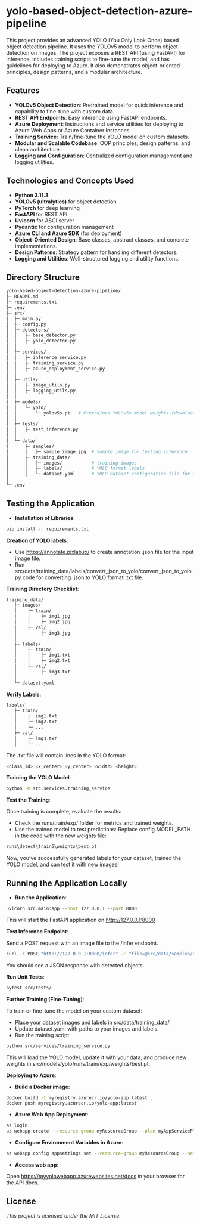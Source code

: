 # yolo-based-object-detection-azure-pipeline

This project provides an advanced YOLO (You Only Look Once) based object detection pipeline. It uses the YOLOv5 model to perform object detection on images. The project exposes a REST API (using FastAPI) for inference, includes training scripts to fine-tune the model, and has guidelines for deploying to Azure. It also demonstrates object-oriented principles, design patterns, and a modular architecture.

## Features

- **YOLOv5 Object Detection**: Pretrained model for quick inference and capability to fine-tune with custom data.
- **REST API Endpoints**: Easy inference using FastAPI endpoints.
- **Azure Deployment**: Instructions and service utilities for deploying to Azure Web Apps or Azure Container Instances.
- **Training Service**: Train/fine-tune the YOLO model on custom datasets.
- **Modular and Scalable Codebase**: OOP principles, design patterns, and clean architecture.
- **Logging and Configuration**: Centralized configuration management and logging utilities.

## Technologies and Concepts Used

- **Python 3.11.3**
- **YOLOv5 (ultralytics)** for object detection
- **PyTorch** for deep learning
- **FastAPI** for REST API
- **Uvicorn** for ASGI server
- **Pydantic** for configuration management
- **Azure CLI and Azure SDK** (for deployment)
- **Object-Oriented Design**: Base classes, abstract classes, and concrete implementations.
- **Design Patterns**: Strategy pattern for handling different detectors.
- **Logging and Utilities**: Well-structured logging and utility functions.

## Directory Structure

```bash
yolo-based-object-detection-azure-pipeline/
├─ README.md
├─ requirements.txt
├─ .env
├─ src/
│  ├─ main.py
│  ├─ config.py
│  ├─ detectors/
│  │   ├─ base_detector.py
│  │   ├─ yolo_detector.py
│  │
│  ├─ services/
│  │   ├─ inference_service.py
│  │   ├─ training_service.py
│  │   ├─ azure_deployment_service.py
│  │
│  ├─ utils/
│  │   ├─ image_utils.py
│  │   ├─ logging_utils.py
│  │
│  ├─ models/
│  │   └─ yolo/
│  │       └─ yolov5s.pt   # Pretrained YOLOv5s model weights (downloaded)
│  │
│  ├─ tests/
│  │   ├─ test_inference.py
│  │
│  └─ data/
│      ├─ samples/
│      │   ├─ sample_image.jpg  # Sample image for testing inference
│      ├─ training_data/
│      │   ├─ images/           # training images
│      │   ├─ labels/           # YOLO format labels
│      │   └─ dataset.yaml      # YOLO dataset configuration file for training
│
└─ .env
```

## Testing the Application

- **Installation of Libraries**:

```bash
pip install -r requirements.txt
```

**Creation of YOLO labels**:

- Use https://annotate.pixlab.io/ to create annotation .json file for the input image file.
- Run src/data/training_data/labels/convert_json_to_yolo/convert_json_to_yolo.py code for converting .json to YOLO format .txt file.

**Training Directory Checklist**:

```bash
training_data/
   ├─ images/
   │    ├─ train/
   │    │    ├─ img1.jpg
   │    │    ├─ img2.jpg
   │    ├─ val/
   │         ├─ img3.jpg
   │
   ├─ labels/
   │    ├─ train/
   │    │    ├─ img1.txt
   │    │    ├─ img2.txt
   │    ├─ val/
   │         ├─ img3.txt
   │
   └─ dataset.yaml
```

**Verify Labels**:

```bash
labels/
   ├─ train/
   │    ├─ img1.txt
   │    ├─ img2.txt
   │    └─ ...
   ├─ val/
   │    ├─ img3.txt
   │    └─ ...
```

The .txt file will contain lines in the YOLO format:

```bash
<class_id> <x_center> <y_center> <width> <height>
```

**Training the YOLO Model**:

```bash
python -m src.services.training_service
```

**Test the Training**:

Once training is complete, evaluate the results:

- Check the runs/train/exp/ folder for metrics and trained weights.
- Use the trained model to test predictions: Replace config.MODEL_PATH in the code with the new weights file:

```bash
runs\detect\train5\weights\best.pt
```

Now, you’ve successfully generated labels for your dataset, trained the YOLO model, and can test it with new images!

## Running the Application Locally

- **Run the Application**:

```bash
uvicorn src.main:app --host 127.0.0.1 --port 8000
```

This will start the FastAPI application on http://127.0.0.1:8000

**Test Inference Endpoint**:

Send a POST request with an image file to the /infer endpoint.

```bash
curl -X POST "http://127.0.0.1:8000/infer" -F "file=@src/data/samples/sample_image.jpg"
```

You should see a JSON response with detected objects.

**Run Unit Tests**:

```bash
pytest src/tests/
```

**Further Training (Fine-Tuning)**:

To train or fine-tune the model on your custom dataset:
- Place your dataset images and labels in src/data/training_data/.
- Update dataset.yaml with paths to your images and labels.
- Run the training script:

```bash
python src/services/training_service.py
```

This will load the YOLO model, update it with your data, and produce new weights in src/models/yolo/runs/train/exp/weights/best.pt.

**Deploying to Azure**:

- **Build a Docker image**:

```bash
docker build -t myregistry.azurecr.io/yolo-app:latest .
docker push myregistry.azurecr.io/yolo-app:latest
```

- **Azure Web App Deployment**:

```bash
az login
az webapp create --resource-group myResourceGroup --plan myAppServicePlan --name myyolowebapp --deployment-container-image-name myregistry.azurecr.io/yolo-app:latest
```

- **Configure Environment Variables in Azure**:

```bash
az webapp config appsettings set --resource-group myResourceGroup --name myyolowebapp --settings MODEL_PATH="src/models/yolo/yolov5s.pt"
```

- **Access web app**:

Open https://myyolowebapp.azurewebsites.net/docs in your browser for the API docs.

## License

*This project is licensed under the MIT License.*

